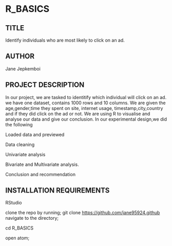 # R_BASICS
## TITLE
 Identify individuals who are most likely to click on an ad.
## AUTHOR
  Jane Jepkemboi
## PROJECT DESCRIPTION
In our project, we are tasked to identitify which individual will click on an ad. we have one dataset, contains 1000 rows and 10 columns. We are given the age,gender,time they spent on site, internet usage, timestamp,city,country and if they did click on the ad or not.
We are using R to visualise and analyse our data and give our conclusion.
In our experimental design,we did the following

Loaded data and previewed

Data cleaning

Univariate analysis

Bivariate and Multivariate analysis.

Conclusion and recommendation


## INSTALLATION REQUIREMENTS
RStudio

clone the repo by running;
git clone https://github.com/jane95924.github
navigate to the directory;

cd R_BASICS

open atom;
